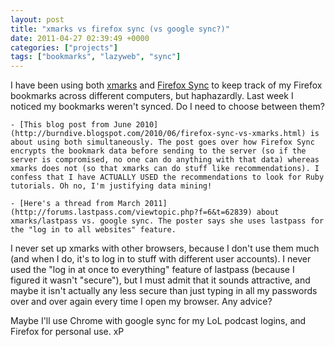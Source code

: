 ```yaml
---
layout: post
title: "xmarks vs firefox sync (vs google sync?)"
date: 2011-04-27 02:39:49 +0000
categories: ["projects"]
tags: ["bookmarks", "lazyweb", "sync"]
---
```


I have been using both [xmarks](http://www.xmarks.com/) and [Firefox Sync](https://addons.mozilla.org/en-US/firefox/addon/firefox-sync/) to keep track of my Firefox bookmarks across different computers, but haphazardly. Last week I noticed my bookmarks weren't synced. Do I need to choose between them?

	- [This blog post from June 2010](http://burndive.blogspot.com/2010/06/firefox-sync-vs-xmarks.html) is about using both simultaneously. The post goes over how Firefox Sync encrypts the bookmark data before sending to the server (so if the server is compromised, no one can do anything with that data) whereas xmarks does not (so that xmarks can do stuff like recommendations). I confess that I have ACTUALLY USED the recommendations to look for Ruby tutorials. Oh no, I'm justifying data mining!

	- [Here's a thread from March 2011](http://forums.lastpass.com/viewtopic.php?f=6&t=62839) about xmarks/lastpass vs. google sync. The poster says she uses lastpass for the "log in to all websites" feature.

I never set up xmarks with other browsers, because I don't use them much (and when I do, it's to log in to stuff with different user accounts). I never used the "log in at once to everything" feature of lastpass (because I figured it wasn't "secure"), but I must admit that it sounds attractive, and maybe it isn't actually any less secure than just typing in all my passwords over and over again every time I open my browser. Any advice?

Maybe I'll use Chrome with google sync for my LoL podcast logins, and Firefox for personal use. xP
